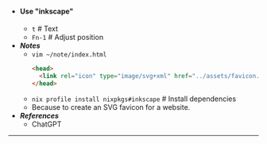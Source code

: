 - #### Use "inkscape"
    - `t` # Text
    - `Fn-1` # Adjust position
- ***Notes***
    - `vim ~/note/index.html`
      ```html
      <head>
        <link rel="icon" type="image/svg+xml" href="../assets/favicon.svg">
      </head>
      ```
    - `nix profile install nixpkgs#inkscape` # Install dependencies
    - Because to create an SVG favicon for a website.
- ***References***
    - ChatGPT
- ---
